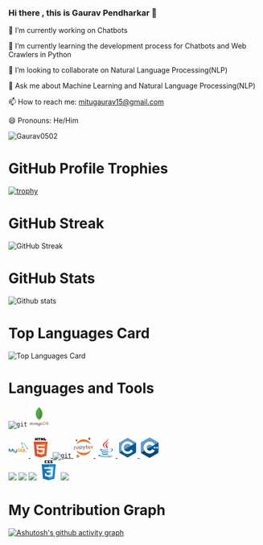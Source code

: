 ### Hi there , this is Gaurav Pendharkar 👋

<!--
**Gaurav0502/Gaurav0502** is a ✨ _special_ ✨ repository because its `README.md` (this file) appears on your GitHub profile.

Here are some ideas to get you started:
🤔 I’m looking for help with ...
-->

🔭 I’m currently working on Chatbots

🌱 I’m currently learning the development process for Chatbots and Web Crawlers in Python

👯 I’m looking to collaborate on Natural Language Processing(NLP)

💬 Ask me about Machine Learning and Natural Language Processing(NLP)

📫 How to reach me: mitugaurav15@gmail.com

😄 Pronouns: He/Him

<img src="https://komarev.com/ghpvc/?username=Gaurav0502&label=Profile%20views&color=0e75b6&style=flat" alt="Gaurav0502" />

# GitHub Profile Trophies

[![trophy](https://github-profile-trophy.vercel.app/?username=Gaurav0502&column=4&margin-w=10&margin-h=10)](https://github.com/Gaurav0502/github-profile-trophy)

# GitHub Streak

![GitHub Streak](https://github-readme-streak-stats.herokuapp.com/?user=Gaurav0502)

# GitHub Stats

![Github stats](https://github-readme-stats.vercel.app/api?username=Gaurav0502&theme=highcontrast&show_icons=true&count_private=true)

# Top Languages Card

![Top Languages Card](https://github-readme-stats.vercel.app/api/top-langs/?username=Gaurav0502&layout=compact&langs_count=10)


# Languages and Tools

<code><img src="https://www.vectorlogo.zone/logos/git-scm/git-scm-icon.svg" alt="git" width="40" height="40"/></code>
<code><img src="https://raw.githubusercontent.com/devicons/devicon/master/icons/mongodb/mongodb-original-wordmark.svg" alt="mongodb" width="40" height="40"/></code>
<code></a> <a href="https://www.mysql.com/" target="_blank" rel="noreferrer"> <img src="https://raw.githubusercontent.com/devicons/devicon/master/icons/mysql/mysql-original-wordmark.svg" alt="mysql" width="40" height="40"/></code>
<code><img src="https://raw.githubusercontent.com/devicons/devicon/master/icons/html5/html5-original-wordmark.svg" alt="html5" width="40" height="40"/></code>
<code><img src="https://www.vectorlogo.zone/logos/git-scm/git-scm-icon.svg" alt="git" width="40" height="40"/></code>
<code><img src="https://raw.githubusercontent.com/devicons/devicon/master/icons/jupyter/jupyter-original-wordmark.svg" alt="Jupyter" width="40" height="40"/></code>
<code><img src="https://raw.githubusercontent.com/devicons/devicon/master/icons/java/java-original.svg" alt="Java" width="40" height="40"/></code>
<code><img src="https://raw.githubusercontent.com/devicons/devicon/master/icons/c/c-original.svg" alt="C" width="40" height="40"/></code>
<code><img src="https://raw.githubusercontent.com/devicons/devicon/master/icons/cplusplus/cplusplus-original.svg" alt="cplusplus" width="40" height="40"/> </a></code>
<code><img height="40" src="https://raw.githubusercontent.com/shinokada/shinokada/master/assets/python.png"></code>
<code><img height="40" src="https://raw.githubusercontent.com/shinokada/shinokada/master/assets/javascript.png"></code>
<code><img height="40" src="https://raw.githubusercontent.com/shinokada/shinokada/master/assets/php.png"></code>
<code><img src="https://raw.githubusercontent.com/devicons/devicon/master/icons/css3/css3-original-wordmark.svg" alt="css3" width="40" height="40"/></code>
<code><img height="40" src="https://raw.githubusercontent.com/shinokada/shinokada/master/assets/visual-studio-code.png"></code>
# My Contribution Graph

[![Ashutosh's github activity graph](https://activity-graph.herokuapp.com/graph?username=Gaurav0502&theme=github)](https://github.com/ashutosh00710/github-readme-activity-graph)
